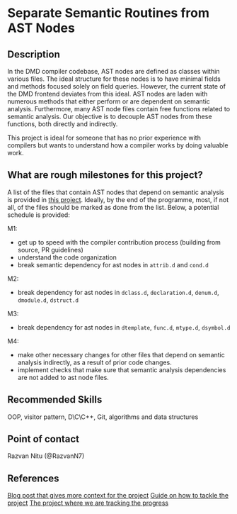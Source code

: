 # Separate Semantic Routines from AST Nodes

## Description

In the DMD compiler codebase, AST nodes are defined as classes within various files. The ideal structure for these nodes is to have minimal fields and methods focused solely on field queries. However, the current state of the DMD frontend deviates from this ideal. AST nodes are laden with numerous methods that either perform or are dependent on semantic analysis. Furthermore, many AST node files contain free functions related to semantic analysis. Our objective is to decouple AST nodes from these functions, both directly and indirectly.

This project is ideal for someone that has no prior experience with compilers but wants to understand how a compiler works by doing valuable work.

## What are rough milestones for this project?

A list of the files that contain AST nodes that depend on semantic analysis is provided in [this project](https://github.com/orgs/dlang/projects/41). Ideally, by the end of the programme, most, if not all, of the files should be marked as done from the list. Below, a potential schedule is provided:

M1:

- get up to speed with the compiler contribution process (building from source, PR guidelines)
- understand the code organization
- break semantic dependency for ast nodes in `attrib.d` and `cond.d`

M2:

- break dependency for ast nodes in `dclass.d`, `declaration.d`, `denum.d`, `dmodule.d`, `dstruct.d`

M3:

- break dependency for ast nodes in `dtemplate`, `func.d`, `mtype.d`, `dsymbol.d`

M4:

- make other necessary changes for other files that depend on semantic analysis indirectly, as a result of prior code changes.
- implement checks that make sure that semantic analysis dependencies are not added to ast node files.

## Recommended Skills

OOP, visitor pattern, D\C\C++, Git, algorithms and data structures

## Point of contact

Razvan Nitu (@RazvanN7)

## References

[Blog post that gives more context for the project](https://dlang.org/blog/2024/02/22/dmd-compiler-as-a-library-a-call-to-arms/)
[Guide on how to tackle the project](https://github.com/dlang/dmd/blob/master/CONTRIBUTING.md#refactoring-the-dmd-ast)
[The project where we are tracking the progress](https://github.com/orgs/dlang/projects/41/views/1)
